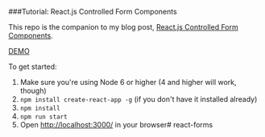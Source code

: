 ###Tutorial: React.js Controlled Form Components

This repo is the companion to my blog post, [React.js Controlled Form Components](http://lorenstewart.me/2016/10/31/react-js-forms-controlled-components/).

[DEMO](http://lorenstewart.me/react-controlled-form-components/)

To get started:
 1. Make sure you're using Node 6 or higher (4 and higher will work, though)
 2. `npm install create-react-app -g` (if you don't have it installed already)
 3. `npm install`
 4. `npm run start`
 5. Open [http://localhost:3000/](http://localhost:3000/) in your browser# react-forms
